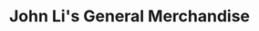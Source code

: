 ---
title: "John Li's General Merchandise"
url: /pagsanjan/john-lis-general-merchandise/
shop: convenience
---